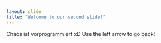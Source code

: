 ```yaml
---
layout: slide
title: "Welcome to our second slide!"
---
```

Chaos ist vorprogrammiert xD
Use the left arrow to go back!
